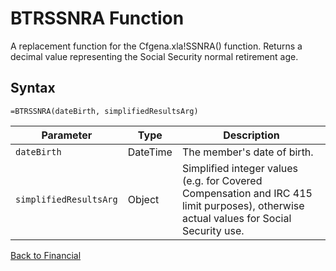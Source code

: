 # BTRSSNRA Function

A replacement function for the Cfgena.xla!SSNRA() function.  Returns a decimal value representing the Social Security normal retirement age.

## Syntax

```excel
=BTRSSNRA(dateBirth, simplifiedResultsArg)
```

Parameter | Type | Description
---|---|---
`dateBirth` | DateTime | The member's date of birth.
`simplifiedResultsArg` | Object | Simplified integer values (e.g. for Covered Compensation and IRC 415 limit purposes), otherwise actual values for Social Security use.

[Back to Financial](RBLeFinancial.md)